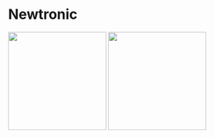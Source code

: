# Newtronic

<img src="https://github.com/fshautyy/newtronic-test/assets/156865286/d0e3671f-1166-4bab-b001-76d9c08924cd" width="200">
<img src="https://github.com/fshautyy/newtronic-test/assets/156865286/5a8ecdf9-3621-4da1-ba14-cbbb13a22d63" width="200">
